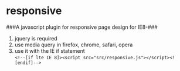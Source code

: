 responsive
==========

###A javascript plugin for responsive page design for IE8-###

1. jquery is required
2. use media query in firefox, chrome, safari, opera
3. use it with the IE if statement<br />
  `<!--[if lte IE 8]><script src="src/responsive.js"></script><![endif]-->`
